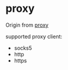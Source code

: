 # proxy
Origin from [proxy](github.com/xjdrew/proxy)

supported proxy client:
* socks5
* http
* https
